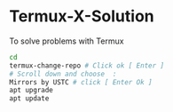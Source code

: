 # Termux-X-Solution
To solve problems with Termux
```bash
cd
termux-change-repo # Click ok [ Enter ]
# Scroll down and choose  :
Mirrors by USTC # click [ Enter Ok ]
apt upgrade
apt update
```
